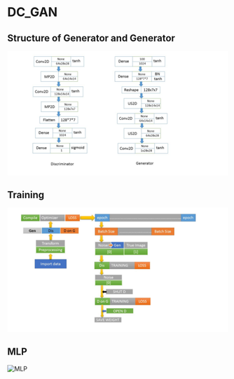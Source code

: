 # DC_GAN
##  Structure of Generator and Generator

![structure](https://github.com/DreamPurchaseZnz/DC_GAN/blob/master/STRUCTURE.JPG)

## Training

![train](https://github.com/DreamPurchaseZnz/DC_GAN/blob/master/Train%20Process.JPG)

## MLP
![MLP](https://github.com/DreamPurchaseZnz/Keras/blob/master/MLP.JPG)
